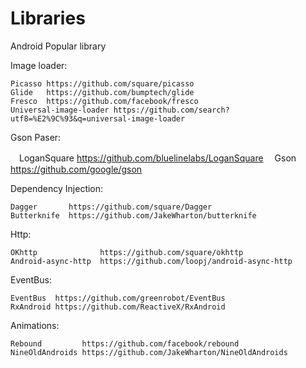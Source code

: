 # Libraries
Android Popular library


 Image loader:
 
    Picasso https://github.com/square/picasso
    Glide   https://github.com/bumptech/glide
    Fresco  https://github.com/facebook/fresco
    Universal-image-loader https://github.com/search?utf8=%E2%9C%93&q=universal-image-loader
 
 Gson Paser:
 
   　LoganSquare  https://github.com/bluelinelabs/LoganSquare
   　Gson         https://github.com/google/gson
 
 Dependency Injection:
 
    Dagger       https://github.com/square/Dagger
    Butterknife  https://github.com/JakeWharton/butterknife
 
 Http:
 
    OKhttp              https://github.com/square/okhttp
    Android-async-http  https://github.com/loopj/android-async-http
 
 EventBus:
 
    EventBus  https://github.com/greenrobot/EventBus
    RxAndroid https://github.com/ReactiveX/RxAndroid
 
 Animations:
 
    Rebound         https://github.com/facebook/rebound
    NineOldAndroids https://github.com/JakeWharton/NineOldAndroids
